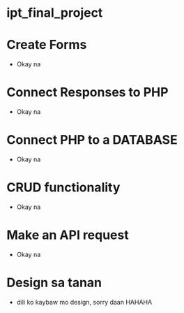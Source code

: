 # ipt_final_project

# Create Forms
- Okay na
# Connect Responses to PHP
- Okay na
# Connect PHP to a DATABASE
- Okay na
# CRUD functionality
- Okay na
# Make an API request
- Okay na
# Design sa tanan
- dili ko kaybaw mo design, sorry daan HAHAHA

